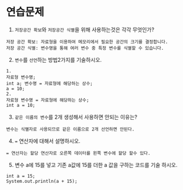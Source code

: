 #  연습문제 
1. `저장공간 확보`와 `저장공간 식별`을 위해 사용하는것은 각각 무엇인가?

```
저장 공간 확보: 자료형을 이용하여 메모리에서 필요한 공간의 크기를 결정합니다. 
저장 공간 식별: 변수명을 통해 여러 변수 중 특정 변수를 식별할 수 있습니다. 
```

2. `변수`를 `선언`하는 방법2가지를 기술하시오. 
```
1.
자료형 변수명;
int a; 변수명 = 자료형에 해당하는 상수; 
a = 10; 
2. 
자료형 변수명 = 자료형에 해당하는 상수; 
int a = 10;
```

3. `같은 이름의 변수`를 2개 생성해서 사용하면 안되는 이유는? 
```
변수는 식별자로 사용되므로 같은 이름으로 2개 선언하면 안된다.
```

4. `=` 연산자에 대해서 설명하시오. 
```
= 연산자는 할당 연산자로 오른쪽 데이터를 왼쪽 변수에 할당 할수 있다. 
```

5. 변수 a에 15를 넣고 기존 a값에 15를 더한 a 값을 구하는 코드를 기술 하시오.
```
int a = 15;
System.out.println(a + 15);
```
